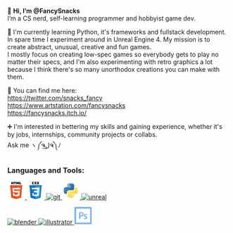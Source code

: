 👋 **Hi, I’m @FancySnacks**  
I’m a CS nerd, self-learning programmer and hobbyist game dev.
  
🌱 I'm currently learning Python, it's frameworks and fullstack development. In spare time I experiment around in Unreal Engine 4. My mission is to create abstract, unusual, creative and fun games.  
I mostly focus on creating low-spec games so everybody gets to play no matter their specs, and I'm also experimenting with retro graphics a lot because I think there's so many unorthodox creations you can make with them.

  
💬 You can find me here:  
https://twitter.com/snacks_fancy  
https://www.artstation.com/fancysnacks  
https://fancysnacks.itch.io/  
  
  
➕ I'm interested in bettering my skills and gaining experience, whether it's by jobs, internships, community projects or collabs.  
Ask me ヽ༼ຈل͜ຈ༽ﾉ  


<h3 align="left">Languages and Tools:</h3>
<a href="https://www.w3.org/html/" target="_blank" rel="noreferrer"> <img src="https://raw.githubusercontent.com/devicons/devicon/master/icons/html5/html5-original-wordmark.svg" alt="html5" width="40" height="40"/> </a> <a href="https://www.w3schools.com/css/" target="_blank" rel="noreferrer"> <img src="https://raw.githubusercontent.com/devicons/devicon/master/icons/css3/css3-original-wordmark.svg" alt="css3" width="40" height="40"/> </a> <a href="https://git-scm.com/" target="_blank" rel="noreferrer"> <img src="https://www.vectorlogo.zone/logos/git-scm/git-scm-icon.svg" alt="git" width="40" height="40"/> </a>  <a href="https://www.python.org" target="_blank" rel="noreferrer"> <img src="https://raw.githubusercontent.com/devicons/devicon/master/icons/python/python-original.svg" alt="python" width="40" height="40"/> </a> <a href="https://unrealengine.com/" target="_blank" rel="noreferrer"> <img src="https://raw.githubusercontent.com/kenangundogan/fontisto/036b7eca71aab1bef8e6a0518f7329f13ed62f6b/icons/svg/brand/unreal-engine.svg" alt="unreal" width="40" height="40"/></a></p> <p><a href="https://www.blender.org/" target="_blank" rel="noreferrer"> <img src="https://download.blender.org/branding/community/blender_community_badge_white.svg" alt="blender" width="40" height="40"/> </a> <a href="https://www.adobe.com/in/products/illustrator.html" target="_blank" rel="noreferrer"> <img src="https://www.vectorlogo.zone/logos/adobe_illustrator/adobe_illustrator-icon.svg" alt="illustrator" width="40" height="40"/> </a> <a href="https://www.photoshop.com/en" target="_blank" rel="noreferrer"> <img src="https://raw.githubusercontent.com/devicons/devicon/master/icons/photoshop/photoshop-line.svg" alt="photoshop" width="40" height="40"/> </a>




<!---
FancySnacks/FancySnacks is a ✨ special ✨ repository because its `README.md` (this file) appears on your GitHub profile.
You can click the Preview link to take a look at your changes.
--->
